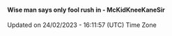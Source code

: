 #### Wise man says only fool rush in - McKidKneeKaneSir
Updated on 24/02/2023 - 16:11:57 (UTC) Time Zone
